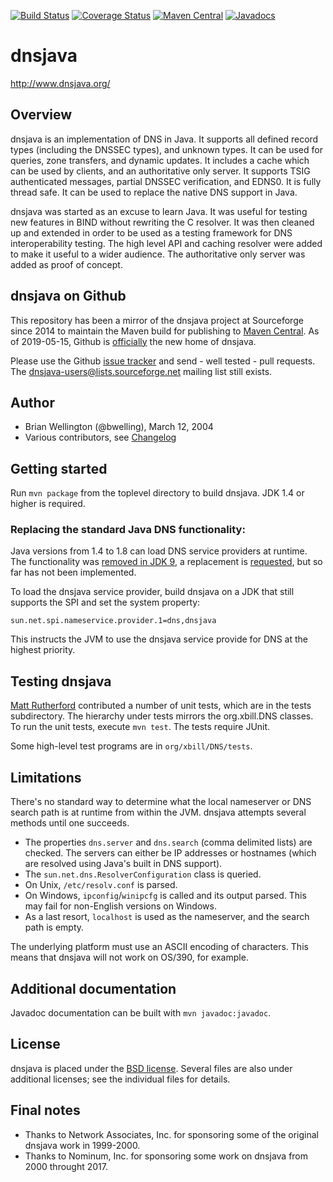 [![Build Status](https://travis-ci.org/dnsjava/dnsjava.svg?branch=master)](https://travis-ci.org/dnsjava/dnsjava)
[![Coverage Status](https://coveralls.io/repos/dnsjava/dnsjava/badge.svg)](https://coveralls.io/r/dnsjava/dnsjava)
[![Maven Central](https://maven-badges.herokuapp.com/maven-central/dnsjava/dnsjava/badge.svg)](https://search.maven.org/artifact/dnsjava/dnsjava)
[![Javadocs](http://javadoc.io/badge/dnsjava/dnsjava.svg)](http://javadoc.io/doc/dnsjava/dnsjava)

# dnsjava

http://www.dnsjava.org/

## Overview

dnsjava is an implementation of DNS in Java.  It supports all defined record
types (including the DNSSEC types), and unknown types.  It can be used for
queries, zone transfers, and dynamic updates.  It includes a cache which can be
used by clients, and an authoritative only server.  It supports TSIG
authenticated messages, partial DNSSEC verification, and EDNS0.  It is fully
thread safe.  It can be used to replace the native DNS support in Java.

dnsjava was started as an excuse to learn Java.  It was useful for testing new
features in BIND without rewriting the C resolver.  It was then cleaned up and
extended in order to be used as a testing framework for DNS interoperability
testing.  The high level API and caching resolver were added to make it useful
to a wider audience.  The authoritative only server was added as proof of
concept.

## dnsjava on Github

This repository has been a mirror of the dnsjava project at Sourceforge
since 2014 to maintain the Maven build for publishing to
[Maven Central](https://search.maven.org/artifact/dnsjava/dnsjava).
As of 2019-05-15, Github is
[officially](https://sourceforge.net/p/dnsjava/mailman/message/36666800/)
the new home of dnsjava.

Please use the Github [issue tracker](issues) and send - well tested - pull
requests. The
[dnsjava-users@lists.sourceforge.net](mailto:dnsjava-users@lists.sourceforge.net)
mailing list still exists.

## Author

- Brian Wellington (@bwelling), March 12, 2004
- Various contributors, see [Changelog](Changelog)

## Getting started

Run `mvn package` from the toplevel directory to build dnsjava. JDK 1.4
or higher is required.

### Replacing the standard Java DNS functionality:

Java versions from 1.4 to 1.8 can load DNS service providers at runtime. The
functionality was [removed in JDK 9](https://bugs.openjdk.java.net/browse/JDK-8134577),
a replacement is [requested](https://bugs.openjdk.java.net/browse/JDK-8192780),
but so far has not been implemented.

To load the dnsjava service provider, build dnsjava on a JDK that still
supports the SPI and set the system property:

	sun.net.spi.nameservice.provider.1=dns,dnsjava

This instructs the JVM to use the dnsjava service provide for DNS at the
highest priority.


## Testing dnsjava

[Matt Rutherford](mailto:rutherfo@cs.colorado.edu) contributed a number of unit
tests, which are in the tests subdirectory.  The hierarchy under tests
mirrors the org.xbill.DNS classes.  To run the unit tests, execute
`mvn test`. The tests require JUnit.

Some high-level test programs are in `org/xbill/DNS/tests`.


## Limitations

There's no standard way to determine what the local nameserver or DNS search
path is at runtime from within the JVM.  dnsjava attempts several methods
until one succeeds.

- The properties `dns.server` and `dns.search` (comma delimited lists) are
  checked.  The servers can either be IP addresses or hostnames (which are
  resolved using Java's built in DNS support).
- The `sun.net.dns.ResolverConfiguration` class is queried.
- On Unix, `/etc/resolv.conf` is parsed.
- On Windows, `ipconfig`/`winipcfg` is called and its output parsed.  This may
  fail for non-English versions on Windows.
- As a last resort, `localhost` is used as the nameserver, and the search
  path is empty.

The underlying platform must use an ASCII encoding of characters.  This means
that dnsjava will not work on OS/390, for example.


## Additional documentation

Javadoc documentation can be built with `mvn javadoc:javadoc`.


## License

dnsjava is placed under the [BSD license](LICENSE). Several files are also under
additional licenses; see the individual files for details.

## Final notes
- Thanks to Network Associates, Inc. for sponsoring some of the original
  dnsjava work in 1999-2000.
- Thanks to Nominum, Inc. for sponsoring some work on dnsjava from 2000 throught 2017.
